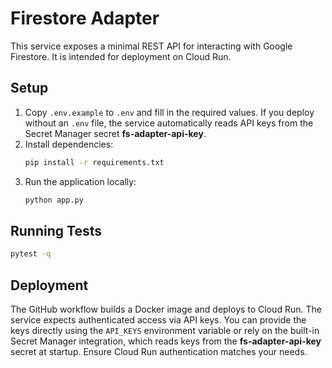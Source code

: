 # Firestore Adapter

This service exposes a minimal REST API for interacting with Google Firestore. It is intended for deployment on Cloud Run.

## Setup

1. Copy `.env.example` to `.env` and fill in the required values. If you deploy
   without an `.env` file, the service automatically reads API keys from the
   Secret Manager secret **fs-adapter-api-key**.
2. Install dependencies:
   ```bash
   pip install -r requirements.txt
   ```
3. Run the application locally:
   ```bash
   python app.py
   ```

## Running Tests

```bash
pytest -q
```

## Deployment

The GitHub workflow builds a Docker image and deploys to Cloud Run. The service expects authenticated access via API keys. You can provide the keys directly using the `API_KEYS` environment variable or rely on the built-in Secret Manager integration, which reads keys from the **fs-adapter-api-key** secret at startup. Ensure Cloud Run authentication matches your needs.


